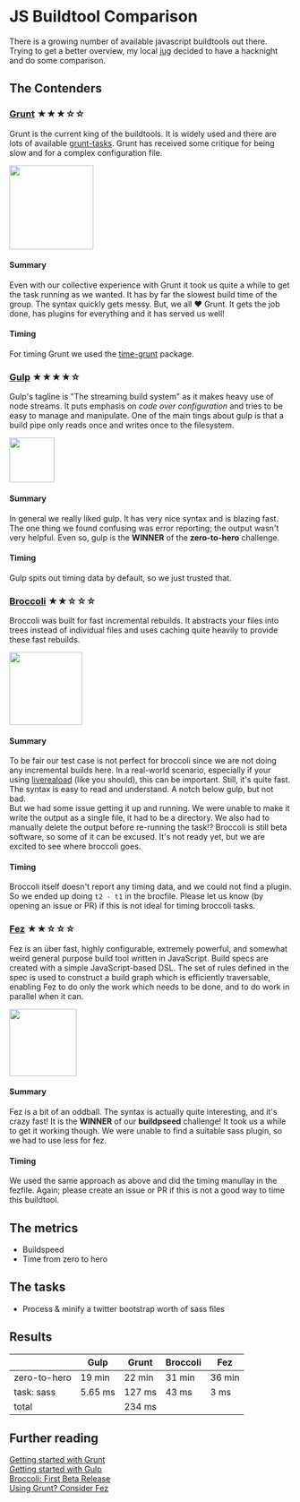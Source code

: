 # JS Buildtool Comparison

There is a growing number of available javascript buildtools out there.  
Trying to get a better overview, my local [jug](http://sjug.io) decided to have a hacknight and do some comparison.

## The Contenders

### [Grunt](http://gruntjs.com/) ★★★☆☆

Grunt is the current king of the buildtools. It is widely used and there are lots of available [grunt-tasks](https://www.npmjs.org/search?q=grunt).
Grunt has received some critique for being slow and for a complex configuration file.

<img src="http://gruntjs.com/img/grunt-logo.png" width="150" />

#### Summary

Even with our collective experience with Grunt it took us quite a while to get the task running as we wanted. 
It has by far the slowest build time of the group.
The syntax quickly gets messy. 
But, we all :heart: Grunt. It gets the job done, has plugins for everything and it has served us well!

#### Timing

For timing Grunt we used the [time-grunt](https://www.npmjs.org/package/time-grunt) package.

### [Gulp](http://gulpjs.com/) ★★★★☆

Gulp's tagline is "The streaming build system" as it makes heavy use of node streams. 
It puts emphasis on *code over configuration* and tries to be easy to manage and manipulate.
One of the main tings about gulp is that a build pipe only reads once and writes once to the filesystem.

<img src="https://raw2.github.com/gulpjs/artwork/master/gulp.png" width="80" />

#### Summary

In general we really liked gulp. It has very nice syntax and is blazing fast. 
The one thing we found confusing was error reporting; the output wasn't very helpful.
Even so, gulp is the **WINNER** of the **zero-to-hero** challenge.

#### Timing

Gulp spits out timing data by default, so we just trusted that.

### [Broccoli](https://github.com/joliss/broccoli) ★★☆☆☆

Broccoli was built for fast incremental rebuilds. It abstracts your files into trees instead of individual files and uses caching quite heavily
to provide these fast rebuilds.

<img src="http://www.asbjornenge.com/cdn/images/broccoli.png" width="130" />

#### Summary

To be fair our test case is not perfect for broccoli since we are not doing any incremental builds here. In a real-world scenario,
especially if your using [livereaload](http://livereload.com/) (like you should), this can be important. 
Still, it's quite fast. 
The syntax is easy to read and understand. A notch below gulp, but not bad.  
But we had some issue getting it up and running. 
We were unable to make it write the output as a single file, it had to be a directory. We also had to manually delete the output before re-running the task!? 
Broccoli is still beta software, so some of it can be excused. It's not ready yet, but we are excited to see where broccoli goes.

#### Timing

Broccoli itself doesn't report any timing data, and we could not find a plugin. So we ended up doing <code>t2 - t1</code> in the brocfile.
Please let us know (by opening an issue or PR) if this is not ideal for timing broccoli tasks.

### [Fez](http://fez.github.io/) ★★☆☆☆

Fez is an über fast, highly configurable, extremely powerful, and somewhat weird general purpose build tool written in JavaScript. Build specs are created with a simple JavaScript-based DSL. The set of rules defined in the spec is used to construct a build graph which is efficiently traversable, enabling Fez to do only the work which needs to be done, and to do work in parallel when it can.

<img src="http://fez.github.io/fez.png" width="120" />

#### Summary

Fez is a bit of an oddball. The syntax is actually quite interesting, and it's crazy fast! It is the **WINNER** of our **buildpseed** challenge! It took us a while to get it working though. 
We were unable to find a suitable sass plugin, so we had to use less for fez.

#### Timing

We used the same approach as above and did the timing manullay in the fezfile. Again; please create an issue or PR if this is not a good way to time this buildtool.

## The metrics

* Buildspeed
* Time from zero to hero

## The tasks

* Process & minify a twitter bootstrap worth of sass files

## Results

|              | Gulp    | Grunt   | Broccoli  | Fez    |
|------------- | ------- | ------- | --------  | ------ |
| zero-to-hero | 19 min  | 22 min  | 31 min    | 36 min |
| task: sass   | 5.65 ms | 127 ms  | 43 ms     | 3 ms   |
| total        |         | 234 ms  |           |        |

## Further reading

[Getting started with Grunt](http://gruntjs.com/getting-started)  
[Getting started with Gulp](http://markgoodyear.com/2014/01/getting-started-with-gulp/)  
[Broccoli: First Beta Release](http://www.solitr.com/blog/2014/02/broccoli-first-release/index.html)  
[Using Grunt? Consider Fez](http://flippinawesome.org/2014/02/24/using-grunt-consider-fez/)
